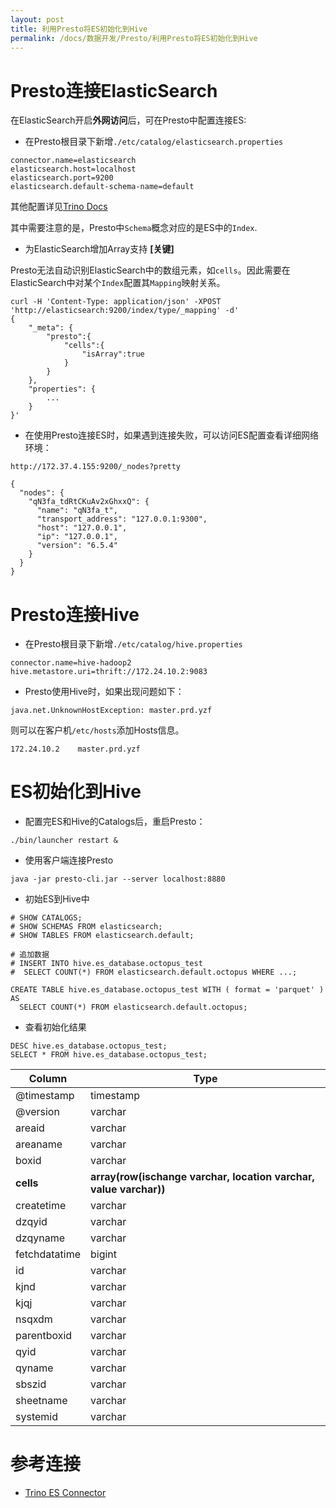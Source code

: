 ```yaml
---
layout: post
title: 利用Presto将ES初始化到Hive
permalink: /docs/数据开发/Presto/利用Presto将ES初始化到Hive
---
```


# Presto连接ElasticSearch

在ElasticSearch开启**外网访问**后，可在Presto中配置连接ES:

- 在Presto根目录下新增`./etc/catalog/elasticsearch.properties`

```
connector.name=elasticsearch
elasticsearch.host=localhost
elasticsearch.port=9200
elasticsearch.default-schema-name=default
```

其他配置详见[Trino Docs](https://trino.io/docs/current/connector/elasticsearch.html#configuration-properties)

其中需要注意的是，Presto中`Schema`概念对应的是ES中的`Index`.

- 为ElasticSearch增加Array支持 **[关键]**

Presto无法自动识别ElasticSearch中的数组元素，如`cells`。因此需要在ElasticSearch中对某个`Index`配置其`Mapping`映射关系。

```
curl -H 'Content-Type: application/json' -XPOST 'http://elasticsearch:9200/index/type/_mapping' -d'
{
    "_meta": {
        "presto":{
            "cells":{
                "isArray":true
            }
        }
    },
    "properties": {
        ...
    }
}'
```

- 在使用Presto连接ES时，如果遇到连接失败，可以访问ES配置查看详细网络环境：

```
http://172.37.4.155:9200/_nodes?pretty
```

```
{
  "nodes": {
    "qN3fa_tdRtCKuAv2xGhxxQ": {
      "name": "qN3fa_t",
      "transport_address": "127.0.0.1:9300",
      "host": "127.0.0.1",
      "ip": "127.0.0.1",
      "version": "6.5.4"
    }
  }
}
```

# Presto连接Hive

- 在Presto根目录下新增`./etc/catalog/hive.properties`

```
connector.name=hive-hadoop2
hive.metastore.uri=thrift://172.24.10.2:9083
```

- Presto使用Hive时，如果出现问题如下：

```
java.net.UnknownHostException: master.prd.yzf
```

则可以在客户机`/etc/hosts`添加Hosts信息。

```
172.24.10.2    master.prd.yzf
```

# ES初始化到Hive

- 配置完ES和Hive的Catalogs后，重启Presto：

```
./bin/launcher restart &
```

- 使用客户端连接Presto

```
java -jar presto-cli.jar --server localhost:8880
```

- 初始ES到Hive中

```
# SHOW CATALOGS;
# SHOW SCHEMAS FROM elasticsearch;
# SHOW TABLES FROM elasticsearch.default;

# 追加数据
# INSERT INTO hive.es_database.octopus_test
#  SELECT COUNT(*) FROM elasticsearch.default.octopus WHERE ...;

CREATE TABLE hive.es_database.octopus_test WITH ( format = 'parquet' ) AS 
  SELECT COUNT(*) FROM elasticsearch.default.octopus;
```

- 查看初始化结果

```
DESC hive.es_database.octopus_test;
SELECT * FROM hive.es_database.octopus_test;
```

Column|    Type 
---------------|---------------------------------------------------------------|
@timestamp    | timestamp||
@version      | varchar||
areaid        | varchar||
areaname      | varchar||
boxid         | varchar||
**cells**     | **array(row(ischange varchar, location varchar, value varchar))**||
createtime    | varchar||
dzqyid        | varchar||
dzqyname      | varchar||
fetchdatatime | bigint||
id            | varchar||
kjnd          | varchar||
kjqj          | varchar||
nsqxdm        | varchar||
parentboxid   | varchar||
qyid          | varchar||
qyname        | varchar||
sbszid        | varchar||
sheetname     | varchar||
systemid      | varchar||

# 参考连接

- [Trino ES Connector](https://trino.io/docs/current/connector/elasticsearch.html)